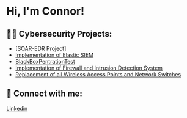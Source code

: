<h1>Hi, I'm Connor! </h1>

<h2>👨‍💻 Cybersecurity Projects:</h2>

  - [SOAR-EDR Project]
  - [Implementation of Elastic SIEM](https://github.com/cjb1821/Elastic-SIEM)
  - [BlackBoxPentrationTest](https://github.com/cjb1821/BlackBoxPentrationTest)
  - [Implementation of Firewall and Intrusion Detection System](https://github.com/cjb1821/Firewall-IDS)
  - [Replacement of all Wireless Access Points and Network Switches](https://github.com/cjb1821/WAPS-Network-Switches)
  


<h2> 🤳 Connect with me:</h2>

[Linkedin](https://www.linkedin.com/in/connor-bressler-004036233/)




